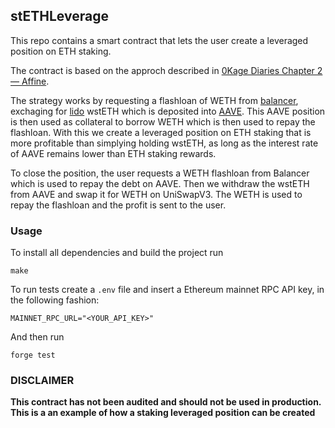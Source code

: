 ## stETHLeverage

This repo contains a smart contract that lets the user create a leveraged position on ETH staking.

The contract is based on the approch described in [0Kage Diaries Chapter 2 — Affine](https://medium.com/@0kage/hack-series-deep-dive-chapter-2-affine-da2d7b0bbefd).

The strategy works by requesting a flashloan of WETH from [balancer](https://balancer.fi/), exchaging for [lido](https://lido.fi/) wstETH which is deposited into [AAVE](https://aave.com/). This AAVE position is then used as collateral to borrow WETH which is then used to repay the flashloan. 
With this we create a leveraged position on ETH staking that is more profitable than simplying holding wstETH, as long as the interest rate of AAVE remains lower than ETH staking rewards.

To close the position, the user requests a WETH flashloan from Balancer which is used to repay the debt on AAVE. Then we withdraw the wstETH from AAVE and swap it for WETH on UniSwapV3. The WETH is used to repay the flashloan and the profit is sent to the user.

### Usage

To install all dependencies and build the project run
``` 
make
``` 

To run tests create a `.env` file and insert a Ethereum mainnet RPC API key, in the following fashion:
```
MAINNET_RPC_URL="<YOUR_API_KEY>"
```
And then run 
``` 
forge test
```

### DISCLAIMER
**This contract has not been audited and should not be used in production. This is a an example of how a staking leveraged position can be created**
